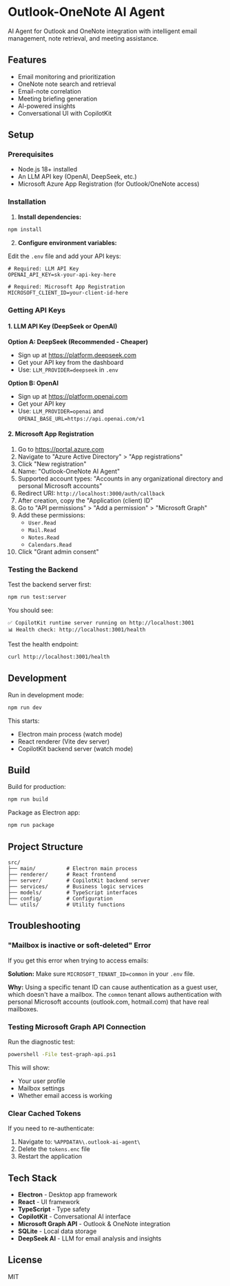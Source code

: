 # Outlook-OneNote AI Agent

AI Agent for Outlook and OneNote integration with intelligent email management, note retrieval, and meeting assistance.

## Features

- Email monitoring and prioritization
- OneNote note search and retrieval
- Email-note correlation
- Meeting briefing generation
- AI-powered insights
- Conversational UI with CopilotKit

## Setup

### Prerequisites
- Node.js 18+ installed
- An LLM API key (OpenAI, DeepSeek, etc.)
- Microsoft Azure App Registration (for Outlook/OneNote access)

### Installation

1. **Install dependencies:**
```bash
npm install
```

2. **Configure environment variables:**

Edit the `.env` file and add your API keys:

```env
# Required: LLM API Key
OPENAI_API_KEY=sk-your-api-key-here

# Required: Microsoft App Registration
MICROSOFT_CLIENT_ID=your-client-id-here
```

### Getting API Keys

#### 1. LLM API Key (DeepSeek or OpenAI)

**Option A: DeepSeek (Recommended - Cheaper)**
- Sign up at https://platform.deepseek.com
- Get your API key from the dashboard
- Use: `LLM_PROVIDER=deepseek` in `.env`

**Option B: OpenAI**
- Sign up at https://platform.openai.com
- Get your API key
- Use: `LLM_PROVIDER=openai` and `OPENAI_BASE_URL=https://api.openai.com/v1`

#### 2. Microsoft App Registration

1. Go to https://portal.azure.com
2. Navigate to "Azure Active Directory" > "App registrations"
3. Click "New registration"
4. Name: "Outlook-OneNote AI Agent"
5. Supported account types: "Accounts in any organizational directory and personal Microsoft accounts"
6. Redirect URI: `http://localhost:3000/auth/callback`
7. After creation, copy the "Application (client) ID"
8. Go to "API permissions" > "Add a permission" > "Microsoft Graph"
9. Add these permissions:
   - `User.Read`
   - `Mail.Read`
   - `Notes.Read`
   - `Calendars.Read`
10. Click "Grant admin consent"

### Testing the Backend

Test the backend server first:

```bash
npm run test:server
```

You should see:
```
✅ CopilotKit runtime server running on http://localhost:3001
📊 Health check: http://localhost:3001/health
```

Test the health endpoint:
```bash
curl http://localhost:3001/health
```

## Development

Run in development mode:
```bash
npm run dev
```

This starts:
- Electron main process (watch mode)
- React renderer (Vite dev server)
- CopilotKit backend server (watch mode)

## Build

Build for production:
```bash
npm run build
```

Package as Electron app:
```bash
npm run package
```

## Project Structure

```
src/
├── main/          # Electron main process
├── renderer/      # React frontend
├── server/        # CopilotKit backend server
├── services/      # Business logic services
├── models/        # TypeScript interfaces
├── config/        # Configuration
└── utils/         # Utility functions
```

## Troubleshooting

### "Mailbox is inactive or soft-deleted" Error

If you get this error when trying to access emails:

**Solution:** Make sure `MICROSOFT_TENANT_ID=common` in your `.env` file.

**Why:** Using a specific tenant ID can cause authentication as a guest user, which doesn't have a mailbox. The `common` tenant allows authentication with personal Microsoft accounts (outlook.com, hotmail.com) that have real mailboxes.

### Testing Microsoft Graph API Connection

Run the diagnostic test:
```bash
powershell -File test-graph-api.ps1
```

This will show:
- Your user profile
- Mailbox settings
- Whether email access is working

### Clear Cached Tokens

If you need to re-authenticate:
1. Navigate to: `%APPDATA%\.outlook-ai-agent\`
2. Delete the `tokens.enc` file
3. Restart the application

## Tech Stack

- **Electron** - Desktop app framework
- **React** - UI framework
- **TypeScript** - Type safety
- **CopilotKit** - Conversational AI interface
- **Microsoft Graph API** - Outlook & OneNote integration
- **SQLite** - Local data storage
- **DeepSeek AI** - LLM for email analysis and insights

## License

MIT
